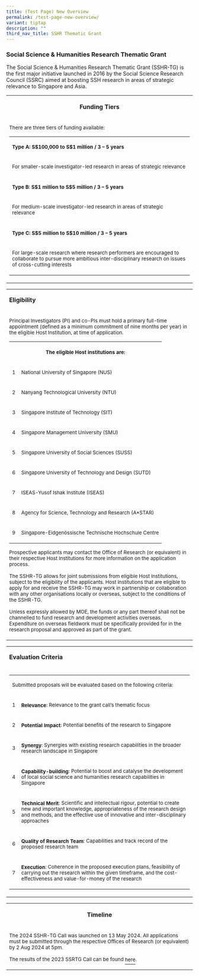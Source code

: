 ```yaml
---
title: (Test Page) New Overview
permalink: /test-page-new-overview/
variant: tiptap
description: ""
third_nav_title: SSHR Thematic Grant
---
```

<h3><strong>Social Science &amp; Humanities Research Thematic Grant</strong></h3>
<p>The Social Science &amp; Humanities Research Thematic Grant (SSHR-TG)
is the first major initiative launched in 2016 by the Social Science Research
Council (SSRC) aimed at boosting SSH research in areas of strategic relevance
to Singapore and Asia.</p>
<table style="minWidth: 25px">
<colgroup>
<col>
</colgroup>
<tbody>
<tr>
<th rowspan="1" colspan="1">
<p>Funding Tiers</p>
</th>
</tr>
<tr>
<td rowspan="1" colspan="1">
<p><sup>There are three tiers of funding available:</sup>
</p>
<table style="minWidth: 50px">
<colgroup>
<col>
<col>
</colgroup>
<tbody>
<tr>
<td rowspan="1" colspan="2">
<p><strong><sup>Type A: S$100,000 to S$1 million / 3 – 5 years</sup></strong>
</p>
</td>
</tr>
<tr>
<td rowspan="1" colspan="2">
<p><sup>For smaller-scale investigator-led research in areas of strategic relevance</sup>
</p>
</td>
</tr>
<tr>
<td rowspan="1" colspan="2">
<p><strong><sup>Type B: S$1 million to S$5 million / 3 – 5 years</sup></strong>
</p>
</td>
</tr>
<tr>
<td rowspan="1" colspan="2">
<p><sup>For medium-scale investigator-led research in areas of strategic relevance</sup>
</p>
</td>
</tr>
<tr>
<td rowspan="1" colspan="2">
<p><strong><sup>Type C: S$5 million to S$10 million / 3 – 5 years</sup></strong>
</p>
</td>
</tr>
<tr>
<td rowspan="1" colspan="2">
<p><sup>For large-scale research where research performers are encouraged to collaborate to pursue more ambitious inter-disciplinary research on issues of cross-cutting interests</sup>
</p>
</td>
</tr>
</tbody>
</table>
</td>
</tr>
</tbody>
</table>
<table style="minWidth: 25px">
<colgroup>
<col>
</colgroup>
<tbody>
<tr>
<td rowspan="1" colspan="1">
<p><strong>Eligibility</strong>
</p>
</td>
</tr>
<tr>
<td rowspan="1" colspan="1">
<p><sup>Principal Investigators (PI) and co-PIs must hold a primary full-time appointment (defined as a minimum commitment of nine months per year) in the eligible Host Institution, at time of application.</sup>
</p>
<table style="minWidth: 50px">
<colgroup>
<col>
<col>
</colgroup>
<tbody>
<tr>
<th rowspan="1" colspan="2">
<p><sup>The eligible Host institutions are:</sup>
</p>
</th>
</tr>
<tr>
<td rowspan="1" colspan="1">
<p><sup>1</sup>
</p>
</td>
<td rowspan="1" colspan="1">
<p><sup>National University of Singapore (NUS)</sup>
</p>
</td>
</tr>
<tr>
<td rowspan="1" colspan="1">
<p><sup>2</sup>
</p>
</td>
<td rowspan="1" colspan="1">
<p><sup>Nanyang Technological University (NTU)</sup>
</p>
</td>
</tr>
<tr>
<td rowspan="1" colspan="1">
<p><sup>3</sup>
</p>
</td>
<td rowspan="1" colspan="1">
<p><sup>Singapore Institute of Technology (SIT)</sup>
</p>
</td>
</tr>
<tr>
<td rowspan="1" colspan="1">
<p><sup>4</sup>
</p>
</td>
<td rowspan="1" colspan="1">
<p><sup>Singapore Management University (SMU)</sup>
</p>
</td>
</tr>
<tr>
<td rowspan="1" colspan="1">
<p><sup>5</sup>
</p>
</td>
<td rowspan="1" colspan="1">
<p><sup>Singapore University of Social Sciences (SUSS)</sup>
</p>
</td>
</tr>
<tr>
<td rowspan="1" colspan="1">
<p><sup>6</sup>
</p>
</td>
<td rowspan="1" colspan="1">
<p><sup>Singapore University of Technology and Design (SUTD)</sup>
</p>
</td>
</tr>
<tr>
<td rowspan="1" colspan="1">
<p><sup>7</sup>
</p>
</td>
<td rowspan="1" colspan="1">
<p><sup>ISEAS-Yusof Ishak Institute (ISEAS)</sup>
</p>
</td>
</tr>
<tr>
<td rowspan="1" colspan="1">
<p><sup>8</sup>
</p>
</td>
<td rowspan="1" colspan="1">
<p><sup>Agency for Science, Technology and Research (A*STAR)</sup>
</p>
</td>
</tr>
<tr>
<td rowspan="1" colspan="1">
<p><sup>9</sup>
</p>
</td>
<td rowspan="1" colspan="1">
<p><sup>Singapore-Eidgenössische Technische Hochschule Centre</sup>
</p>
</td>
</tr>
</tbody>
</table>
<p></p>
<p><sup>Prospective applicants may contact the Office of Research (or equivalent) in their respective Host Institutions for more information on the application process.</sup>
</p>
<p></p>
<p><sup>The SSHR-TG allows for joint submissions from eligible Host Institutions, subject to the eligibility of the applicants. Host Institutions that are eligible to apply for and receive the SSHR-TG may work in partnership or collaboration with any other organisations locally or overseas, subject to the conditions of the SSHR-TG.</sup>
</p>
<p></p>
<p><sup>Unless expressly allowed by MOE, the funds or any part thereof shall not be channelled to fund research and development activities overseas. Expenditure on overseas fieldwork must be specifically provided for in the research proposal and approved as part of the grant.</sup>
</p>
</td>
</tr>
</tbody>
</table>
<table style="minWidth: 25px">
<colgroup>
<col>
</colgroup>
<tbody>
<tr>
<td rowspan="1" colspan="1">
<p><strong>Evaluation Criteria</strong>
</p>
</td>
</tr>
<tr>
<td rowspan="1" colspan="1">
<table style="minWidth: 50px">
<colgroup>
<col>
<col>
</colgroup>
<tbody>
<tr>
<td rowspan="1" colspan="2">
<p><sup>Submitted proposals will be evaluated based on the following criteria:</sup>
</p>
</td>
</tr>
<tr>
<td rowspan="1" colspan="1">
<p><sup>1</sup>
</p>
</td>
<td rowspan="1" colspan="1">
<p><strong><sup>Relevance</sup></strong><sup>: Relevance to the grant call’s thematic focus</sup>
</p>
</td>
</tr>
<tr>
<td rowspan="1" colspan="1">
<p><sup>2</sup>
</p>
</td>
<td rowspan="1" colspan="1">
<p><strong><sup>Potential Impact</sup></strong><sup>: Potential benefits of the research to Singapore</sup>
</p>
</td>
</tr>
<tr>
<td rowspan="1" colspan="1">
<p><sup>3</sup>
</p>
</td>
<td rowspan="1" colspan="1">
<p><strong><sup>Synergy</sup></strong><sup>: Synergies with existing research capabilities in the broader research landscape in Singapore</sup>
</p>
</td>
</tr>
<tr>
<td rowspan="1" colspan="1">
<p><sup>4</sup>
</p>
</td>
<td rowspan="1" colspan="1">
<p><strong><sup>Capability-building</sup></strong><sup>: Potential to boost and catalyse the development of local social science and humanities research capabilities in Singapore</sup>
</p>
</td>
</tr>
<tr>
<td rowspan="1" colspan="1">
<p><sup>5</sup>
</p>
</td>
<td rowspan="1" colspan="1">
<p><strong><sup>Technical Merit</sup></strong><sup>: Scientific and intellectual rigour, potential to create new and important knowledge, appropriateness of the research design and methods, and the effective use of innovative and inter-disciplinary approaches</sup>
</p>
</td>
</tr>
<tr>
<td rowspan="1" colspan="1">
<p><sup>6</sup>
</p>
</td>
<td rowspan="1" colspan="1">
<p><strong><sup>Quality of Research Team</sup></strong><sup>: Capabilities and track record of the proposed research team</sup>
</p>
</td>
</tr>
<tr>
<td rowspan="1" colspan="1">
<p><sup>7</sup>
</p>
</td>
<td rowspan="1" colspan="1">
<p><strong><sup>Execution</sup></strong><sup>: Coherence in the proposed execution plans, feasibility of carrying out the research within the given timeframe, and the cost-effectiveness and value-for-money of the research</sup>
</p>
</td>
</tr>
</tbody>
</table>
</td>
</tr>
</tbody>
</table>
<table style="minWidth: 25px">
<colgroup>
<col>
</colgroup>
<tbody>
<tr>
<th rowspan="1" colspan="1">
<p>Timeline</p>
</th>
</tr>
<tr>
<td rowspan="1" colspan="1">
<p><sup>The 2024 SSHR-TG Call was launched on 13 May 2024. All applications must be submitted through the respective Offices of Research (or equivalent) by 2 Aug 2024 at 5pm.</sup>
</p>
<p></p>
<p><sup>The results of the 2023 SSRTG Call can be found </sup><a href="https://www.ssrc.edu.sg/grant-recipients/2023/ssrtg2023/" rel="noopener noreferrer nofollow" target="_blank"><u><sup>here</sup></u></a><sup>.</sup>
</p>
</td>
</tr>
</tbody>
</table>
<p></p>